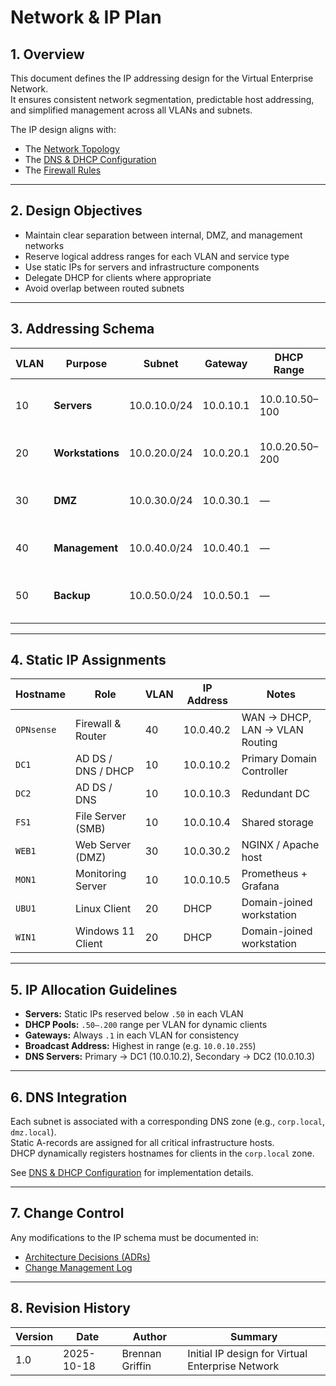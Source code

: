 # Network & IP Plan

## 1. Overview
This document defines the IP addressing design for the Virtual Enterprise Network.  
It ensures consistent network segmentation, predictable host addressing, and simplified management across all VLANs and subnets.

The IP design aligns with:
- The [Network Topology](network-topology.md)
- The [DNS & DHCP Configuration](dns-dhcp.md)
- The [Firewall Rules](firewall-rules.md)

---

## 2. Design Objectives
- Maintain clear separation between internal, DMZ, and management networks  
- Reserve logical address ranges for each VLAN and service type  
- Use static IPs for servers and infrastructure components  
- Delegate DHCP for clients where appropriate  
- Avoid overlap between routed subnets  

---

## 3. Addressing Schema

| VLAN | Purpose | Subnet | Gateway | DHCP Range | Static Range | Notes |
|------|----------|---------|----------|-------------|---------------|-------|
| 10 | **Servers** | 10.0.10.0/24 | 10.0.10.1 | 10.0.10.50–100 | 10.0.10.2–49 | Domain Controllers, File Server, Monitoring |
| 20 | **Workstations** | 10.0.20.0/24 | 10.0.20.1 | 10.0.20.50–200 | 10.0.20.2–49 | Windows & Ubuntu clients |
| 30 | **DMZ** | 10.0.30.0/24 | 10.0.30.1 | — | 10.0.30.2–20 | Web & reverse-proxy servers |
| 40 | **Management** | 10.0.40.0/24 | 10.0.40.1 | — | 10.0.40.2–20 | OPNsense, hypervisor, admin tools |
| 50 | **Backup** | 10.0.50.0/24 | 10.0.50.1 | — | 10.0.50.2–10 | Off-site replication or backup traffic |

---

## 4. Static IP Assignments

| Hostname | Role | VLAN | IP Address | Notes |
|-----------|------|-------|-------------|-------|
| `OPNsense` | Firewall & Router | 40 | 10.0.40.2 | WAN → DHCP, LAN → VLAN Routing |
| `DC1` | AD DS / DNS / DHCP | 10 | 10.0.10.2 | Primary Domain Controller |
| `DC2` | AD DS / DNS | 10 | 10.0.10.3 | Redundant DC |
| `FS1` | File Server (SMB) | 10 | 10.0.10.4 | Shared storage |
| `WEB1` | Web Server (DMZ) | 30 | 10.0.30.2 | NGINX / Apache host |
| `MON1` | Monitoring Server | 10 | 10.0.10.5 | Prometheus + Grafana |
| `UBU1` | Linux Client | 20 | DHCP | Domain-joined workstation |
| `WIN1` | Windows 11 Client | 20 | DHCP | Domain-joined workstation |

---

## 5. IP Allocation Guidelines
- **Servers:** Static IPs reserved below `.50` in each VLAN  
- **DHCP Pools:** `.50–.200` range per VLAN for dynamic clients  
- **Gateways:** Always `.1` in each VLAN for consistency  
- **Broadcast Address:** Highest in range (e.g. `10.0.10.255`)  
- **DNS Servers:** Primary → DC1 (10.0.10.2), Secondary → DC2 (10.0.10.3)  

---

## 6. DNS Integration
Each subnet is associated with a corresponding DNS zone (e.g., `corp.local`, `dmz.local`).  
Static A-records are assigned for all critical infrastructure hosts.  
DHCP dynamically registers hostnames for clients in the `corp.local` zone.

See [DNS & DHCP Configuration](dns-dhcp.md) for implementation details.

---

## 7. Change Control
Any modifications to the IP schema must be documented in:
- [Architecture Decisions (ADRs)](../adr/)
- [Change Management Log](../operations/change-log.md)

---

## 8. Revision History

| Version | Date | Author | Summary |
|----------|------|--------|----------|
| 1.0 | 2025-10-18 | Brennan Griffin | Initial IP design for Virtual Enterprise Network |

